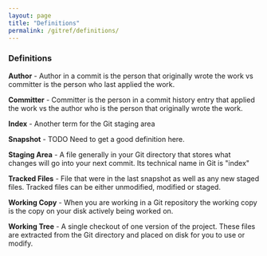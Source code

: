 ```yaml
---
layout: page
title: "Definitions"
permalink: /gitref/definitions/
---
```


### Definitions

**Author** - Author in a commit is the person that originally wrote the work vs committer is the person who last applied the work.

**Committer** -  Committer is the person in a commit history entry that applied the work vs the author who is the person that originally wrote the work.

**Index** - Another term for the Git staging area

**Snapshot** - TODO Need to get a good definition here.

**Staging Area** - A file generally in your Git directory that stores what changes will go into your next commit.  Its technical name in Git is "index"

**Tracked Files** - File that were in the last snapshot as well as any new staged files.  Tracked files can be either unmodified, modified or staged.

**Working Copy** - When you are working in a Git repository the working copy is the copy on your disk actively being worked on.

**Working Tree** - A single checkout of one version of the project.  These files are extracted from the Git directory and placed on disk for you to use or modify.
